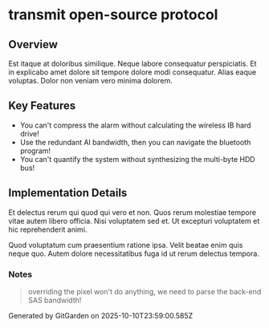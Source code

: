 # transmit open-source protocol

## Overview
Est itaque at doloribus similique. Neque labore consequatur perspiciatis. Et in explicabo amet dolore sit tempore dolore modi consequatur. Alias eaque voluptas. Dolor non veniam vero minima dolorem.

## Key Features
- You can't compress the alarm without calculating the wireless IB hard drive!
- Use the redundant AI bandwidth, then you can navigate the bluetooth program!
- You can't quantify the system without synthesizing the multi-byte HDD bus!

## Implementation Details
Et delectus rerum qui quod qui vero et non. Quos rerum molestiae tempore vitae autem libero officia. Nisi voluptatem sed et. Ut excepturi voluptatem et hic reprehenderit animi.
 Quod voluptatum cum praesentium ratione ipsa. Velit beatae enim quis neque quo. Autem dolore necessitatibus fuga id ut rerum delectus tempora.

### Notes
> overriding the pixel won't do anything, we need to parse the back-end SAS bandwidth!

Generated by GitGarden on 2025-10-10T23:59:00.585Z
